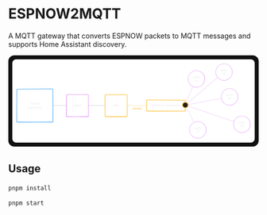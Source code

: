 # ESPNOW2MQTT

A MQTT gateway that converts ESPNOW packets to MQTT messages and supports Home Assistant discovery.

<div style="background:#111; padding:8px; display:inline-block; border-radius:12px;">
  <img src="assets/overview.png" alt="Overview" style="border-radius:8px; display:block;" />
</div>


## Usage

```bash
pnpm install
```

```bash
pnpm start
```